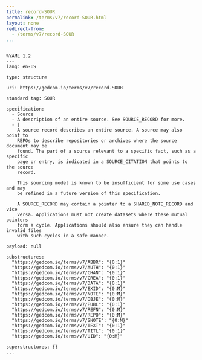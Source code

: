 ```yaml
---
title: record-SOUR
permalink: /terms/v7/record-SOUR.html
layout: none
redirect-from:
  - /terms/v7/record-SOUR
...
```


```

%YAML 1.2
---
lang: en-US

type: structure

uri: https://gedcom.io/terms/v7/record-SOUR

standard tag: SOUR

specification:
  - Source
  - A description of an entire source. See SOURCE_RECORD for more.
  - |
    A source record describes an entire source. A source may also point to
    REPOs to describe repositories or archives where the source document may be
    found. The part of a source relevant to a specific fact, such as a specific
    page or entry, is indicated in a SOURCE_CITATION that points to the source
    record.
    
    This sourcing model is known to be insufficient for some use cases and may
    be refined in a future version of this specification.
    
    A SOURCE_RECORD may contain a pointer to a SHARED_NOTE_RECORD and vice
    versa. Applications must not create datasets where these mutual pointers
    form a cycle. Applications should also ensure they can handle invalid files
    with such cycles in a safe manner.

payload: null

substructures:
  "https://gedcom.io/terms/v7/ABBR": "{0:1}"
  "https://gedcom.io/terms/v7/AUTH": "{0:1}"
  "https://gedcom.io/terms/v7/CHAN": "{0:1}"
  "https://gedcom.io/terms/v7/CREA": "{0:1}"
  "https://gedcom.io/terms/v7/DATA": "{0:1}"
  "https://gedcom.io/terms/v7/EXID": "{0:M}"
  "https://gedcom.io/terms/v7/NOTE": "{0:M}"
  "https://gedcom.io/terms/v7/OBJE": "{0:M}"
  "https://gedcom.io/terms/v7/PUBL": "{0:1}"
  "https://gedcom.io/terms/v7/REFN": "{0:M}"
  "https://gedcom.io/terms/v7/REPO": "{0:M}"
  "https://gedcom.io/terms/v7/SNOTE": "{0:M}"
  "https://gedcom.io/terms/v7/TEXT": "{0:1}"
  "https://gedcom.io/terms/v7/TITL": "{0:1}"
  "https://gedcom.io/terms/v7/UID": "{0:M}"

superstructures: {}
...

```
